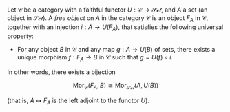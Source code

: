 Let $\mathcal{C}$ be a category with a faithful functor $U: \mathcal{C} \to \mathcal{Set}$, and $A$ a set (an object in $\mathcal{Set}$). A *free object* on $A$ in the category $\mathcal{C}$ is an object $F_A$ in $\mathcal{C}$, together with an injection $i: A \to U(F_A)$, that satisfies the following universal property:

- For any object $B$ in $\mathcal{C}$ and any map $g: A \to U(B)$ of sets, there exists a unique morphism $f: F_A \to B$ in $\mathcal{C}$ such that $g = U(f) \circ i$.

In other words, there exists a bijection

$$
\mathrm{Mor}_{\mathcal{C}}(F_A, B) \cong \mathrm{Mor}_{\mathcal{Set}}(A, U(B))
$$

(that is, $A \mapsto F_A$ is the left adjoint to the functor $U$).
